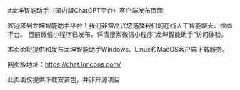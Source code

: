 #龙坤智能助手（国内版ChatGPT平台）客户端发布页面

欢迎来到龙坤智能助手平台！我们非常高兴您选择我们的在线人工智能聊天、绘画平台。
目前微信小程序已发布，详情搜索微信小程序“龙坤智能助手”访问体验。

本页面将提供和发布龙坤智能助手Windows、Linux和MacOS客户端下载服务。

网页版地址：https://chat.loncons.com/




此页面仅提供下载安装包，并非开源项目
